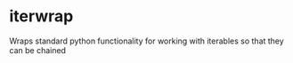 # iterwrap
Wraps standard python functionality for working with iterables so that they can be chained
